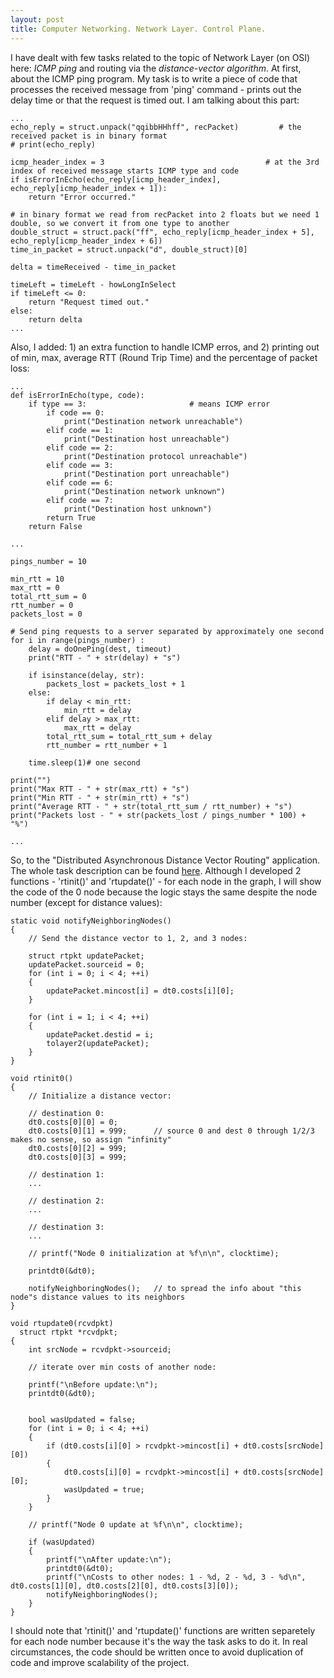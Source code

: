 ```yaml
---
layout: post
title: Computer Networking. Network Layer. Control Plane.
---
```


I have dealt with few tasks related to the topic of Network Layer (on OSI) here: *ICMP ping* and routing via the *distance-vector algorithm*. At first, about the ICMP ping program. My task is to write a piece of code that processes the received message from 'ping' command - prints out the delay time or that the request is timed out. I am talking about this part:
```
...
echo_reply = struct.unpack("qqibbHHhff", recPacket)			# the received packet is in binary format
# print(echo_reply)

icmp_header_index = 3                                    # at the 3rd index of received message starts ICMP type and code 
if isErrorInEcho(echo_reply[icmp_header_index], echo_reply[icmp_header_index + 1]):
	return "Error occurred."

# in binary format we read from recPacket into 2 floats but we need 1 double, so we convert it from one type to another
double_struct = struct.pack("ff", echo_reply[icmp_header_index + 5], echo_reply[icmp_header_index + 6])
time_in_packet = struct.unpack("d", double_struct)[0]

delta = timeReceived - time_in_packet

timeLeft = timeLeft - howLongInSelect
if timeLeft <= 0:
	return "Request timed out."
else:
	return delta
...
```
Also, I added: 1) an extra function to handle ICMP erros, and 2) printing out of min, max, average RTT (Round Trip Time) and the percentage of packet loss:
```
...
def isErrorInEcho(type, code):
    if type == 3:                       # means ICMP error
        if code == 0:
            print("Destination network unreachable")
        elif code == 1:
            print("Destination host unreachable")
        elif code == 2:
            print("Destination protocol unreachable")
        elif code == 3:
            print("Destination port unreachable")
        elif code == 6:
            print("Destination network unknown")
        elif code == 7:
            print("Destination host unknown")
        return True
    return False

...

pings_number = 10

min_rtt = 10
max_rtt = 0
total_rtt_sum = 0
rtt_number = 0
packets_lost = 0

# Send ping requests to a server separated by approximately one second
for i in range(pings_number) :
	delay = doOnePing(dest, timeout)
	print("RTT - " + str(delay) + "s")

	if isinstance(delay, str):
		packets_lost = packets_lost + 1
	else:
		if delay < min_rtt:
			min_rtt = delay
		elif delay > max_rtt:
			max_rtt = delay
		total_rtt_sum = total_rtt_sum + delay
		rtt_number = rtt_number + 1

	time.sleep(1)# one second

print("")
print("Max RTT - " + str(max_rtt) + "s")
print("Min RTT - " + str(min_rtt) + "s")
print("Average RTT - " + str(total_rtt_sum / rtt_number) + "s")
print("Packets lost - " + str(packets_lost / pings_number * 100) + "%")

...
```

So, to the "Distributed Asynchronous Distance Vector Routing" application. The whole task description can be found [here](https://gaia.cs.umass.edu/kurose_ross/programming/DV/Programming%20Assignment%201.html). Although I developed 2 functions - 'rtinit()' and 'rtupdate()' - for each node in the graph, I will show the code of the 0 node because the logic stays the same despite the node number (except for distance values):
```
static void notifyNeighboringNodes()
{
	// Send the distance vector to 1, 2, and 3 nodes:
	
	struct rtpkt updatePacket;
	updatePacket.sourceid = 0;
	for (int i = 0; i < 4; ++i)
	{
		updatePacket.mincost[i] = dt0.costs[i][0];
	}
	
	for (int i = 1; i < 4; ++i)
	{
		updatePacket.destid = i;
		tolayer2(updatePacket);
	}
}

void rtinit0() 
{
	// Initialize a distance vector:
	
	// destination 0:
	dt0.costs[0][0] = 0;
	dt0.costs[0][1] = 999;		// source 0 and dest 0 through 1/2/3 makes no sense, so assign "infinity"
	dt0.costs[0][2] = 999;
	dt0.costs[0][3] = 999;
	
	// destination 1:
	...
	
	// destination 2:
	...
	
	// destination 3:
	...
	
	// printf("Node 0 initialization at %f\n\n", clocktime);
	
	printdt0(&dt0);
	
	notifyNeighboringNodes();	// to spread the info about "this node"s distance values to its neighbors
}

void rtupdate0(rcvdpkt)
  struct rtpkt *rcvdpkt;
{
	int srcNode = rcvdpkt->sourceid;
	
	// iterate over min costs of another node:
	
	printf("\nBefore update:\n");
	printdt0(&dt0);

	
	bool wasUpdated = false;
	for (int i = 0; i < 4; ++i)
	{
		if (dt0.costs[i][0] > rcvdpkt->mincost[i] + dt0.costs[srcNode][0])
		{
			dt0.costs[i][0] = rcvdpkt->mincost[i] + dt0.costs[srcNode][0];
			wasUpdated = true;
		}
	}
	
	// printf("Node 0 update at %f\n\n", clocktime);
		
	if (wasUpdated)
	{
		printf("\nAfter update:\n");
		printdt0(&dt0);
		printf("\nCosts to other nodes: 1 - %d, 2 - %d, 3 - %d\n", dt0.costs[1][0], dt0.costs[2][0], dt0.costs[3][0]);
		notifyNeighboringNodes();
	}
}
```
I should note that 'rtinit()' and 'rtupdate()' functions are written separetely for each node number because it's the way the task asks to do it. In real circumstances, the code should be written once to avoid duplication of code and improve scalability of the project.
